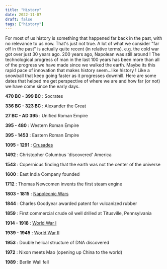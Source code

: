 ```yaml
---
title: "History"
date: 2022-11-07
draft: false
tags: ["history"]
---
```


For most of us history is something that happened far back in the past, with no relevance to us now. That's just not true. A lot of what we consider "far off in the past" is actually quite recent (in relative terms). e.g. the cold war got over just 30 years ago. 200 years ago, Napolean was still around ! The technological progress of man in the last 100 years has been more than all of the progress we have made since we walked the earth. Maybe its this rapid pace of innovation that makes history seem...like history ! Like a snowball that keep going faster as it progresses downhill. Here are some dates that helped me get perspective of where we are and how far (or not) we have come since the early days.

**470 BC - 399 BC** : Socrates

**336 BC - 323 BC** : Alexander the Great

**27 BC - AD 395** : Unified Roman Empire

**395 - 480** : Western Roman Empire 

**395 - 1453** : Eastern Roman Empire

**1095 - 1291** : [Crusades](https://en.wikipedia.org/wiki/Crusades)

**1492** : Christopher Columbus 'discovered' America

**1543** : Copernicus finding that the earth was not the center of the universe

**1600** : East India Company founded

**1712** : Thomas Newcomen invents the first steam engine

**1803 -  1815** : [Napoleonic Wars](https://en.wikipedia.org/wiki/Napoleonic_Wars)

**1844** : Charles Goodyear awarded patent for vulcanized rubber

**1859** : First commercial crude oil well drilled at Titusville, Pennsylvania

**1914 - 1918** : [World War I](https://en.wikipedia.org/wiki/World_War_I)

**1939 - 1945** : [World War II](https://en.wikipedia.org/wiki/World_War_II)

**1953** : Double helical structure of DNA discovered

**1972** : Nixon meets Mao (opening up China to the world)

**1989** : Berlin Wall fell



